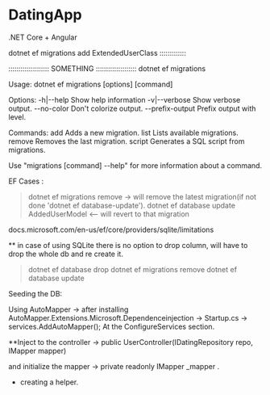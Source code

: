# DatingApp
.NET Core + Angular


dotnet ef migrations add ExtendedUserClass :::::::::::::

:::::::::::::::::::: SOMETHING ::::::::::::::::::::
dotnet ef migrations 

Usage: dotnet ef migrations [options] [command]

Options:
  -h|--help        Show help information
  -v|--verbose     Show verbose output.
  --no-color       Don't colorize output.
  --prefix-output  Prefix output with level.

Commands:
  add     Adds a new migration.
  list    Lists available migrations.
  remove  Removes the last migration.
  script  Generates a SQL script from migrations.

Use "migrations [command] --help" for more information about a command.

EF Cases : 

> dotnet ef migrations remove -> will remove the latest migration(if not done 'dotnet ef database-update').
> dotnet ef database update AddedUserModel  <-- will revert to that migration

docs.microsoft.com/en-us/ef/core/providers/sqlite/limitations

** in case of using SQLite there is no option to drop column, will have to drop the whole db and re create it.

>dotnet ef database drop
>dotnet ef migrations remove
>dotnet ef database update


Seeding the DB:



Using AutoMapper ->
after installing AutoMapper.Extensions.Microsoft.Dependenceinjection 
-> Startup.cs -> services.AddAutoMapper(); At the ConfigureServices section.

**Inject to the controller ->
public UserController(IDatingRepository repo, IMapper mapper)

and initialize the mapper -> private readonly IMapper _mapper .
+ creating a helper.